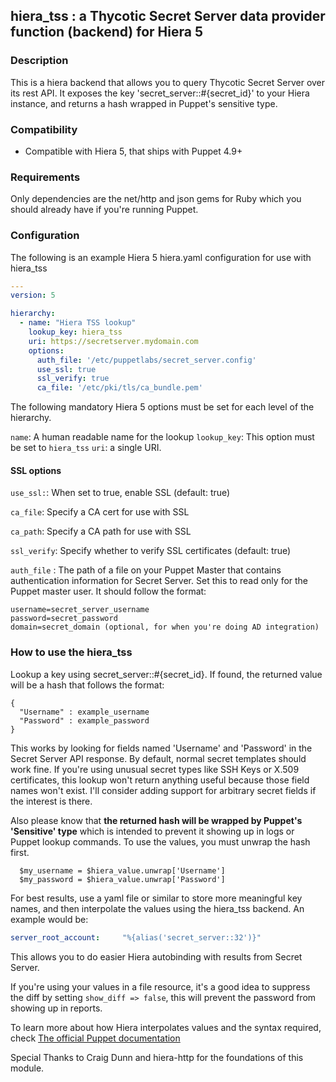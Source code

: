 

## hiera_tss : a Thycotic Secret Server data provider function (backend) for Hiera 5

### Description

This is a hiera backend that allows you to query Thycotic Secret Server over its rest API. It exposes the key 'secret_server::#{secret_id}' to your Hiera instance, and returns a hash wrapped in Puppet's sensitive type. 

### Compatibility

* Compatible with Hiera 5, that ships with Puppet 4.9+

### Requirements

Only dependencies are the net/http and json gems for Ruby which you should already have if you're running Puppet.

### Configuration

The following is an example Hiera 5 hiera.yaml configuration for use with hiera_tss

```yaml
---
version: 5

hierarchy:
  - name: "Hiera TSS lookup"
    lookup_key: hiera_tss
    uri: https://secretserver.mydomain.com
    options:
      auth_file: '/etc/puppetlabs/secret_server.config'
      use_ssl: true
      ssl_verify: true
      ca_file: '/etc/pki/tls/ca_bundle.pem'
```

The following mandatory Hiera 5 options must be set for each level of the hierarchy.

`name`: A human readable name for the lookup
`lookup_key`: This option must be set to `hiera_tss`
`uri`: a single URI.

#### SSL options

`use_ssl:`: When set to true, enable SSL (default: true)

`ca_file`: Specify a CA cert for use with SSL

`ca_path`: Specify a CA path for use with SSL

`ssl_verify`: Specify whether to verify SSL certificates (default: true)

`auth_file` : The path of a file on your Puppet Master that contains authentication information for Secret Server. Set this to read only for the Puppet master user. It should follow the format:

  ```
  username=secret_server_username
  password=secret_password
  domain=secret_domain (optional, for when you're doing AD integration)
  ```

### How to use the hiera_tss

Lookup a key using secret_server::#{secret_id}. If found, the returned value will be a hash that follows the format:
```
{
  "Username" : example_username
  "Password" : example_password
}
```
This works by looking for fields named 'Username' and 'Password' in the Secret Server API response. By default, normal secret templates should work fine. If you're using unusual secret types like SSH Keys or X.509 certificates, this lookup won't return anything useful because those field names won't exist. I'll consider adding support for arbitrary secret fields if the interest is there.

Also please know that **the returned hash will be wrapped by Puppet's 'Sensitive' type** which is intended to prevent it showing up in logs or Puppet lookup commands. To use the values, you must unwrap the hash first. 

``` Puppet
  $my_username = $hiera_value.unwrap['Username']
  $my_password = $hiera_value.unwrap['Password']
```

For best results, use a yaml file or similar to store more meaningful key names, and then interpolate the values using the hiera_tss backend. An example would be:

```mydata.yaml
server_root_account:     "%{alias('secret_server::32')}"
```
This allows you to do easier Hiera autobinding with results from Secret Server. 

If you're using your values in a file resource, it's a good idea to suppress the diff by setting `show_diff => false`, this will prevent the password from showing up in reports. 

To learn more about how Hiera interpolates values and the syntax required, check [The official Puppet documentation](https://puppet.com/docs/puppet/4.10/hiera_subkey.html)

Special Thanks to Craig Dunn and hiera-http for the foundations of this module.
